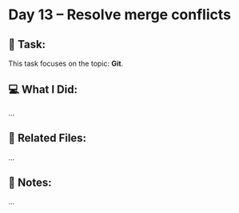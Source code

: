# Day 13 – Resolve merge conflicts

## 🔧 Task:
This task focuses on the topic: **Git**.

## 💻 What I Did:
...

## 🔗 Related Files:
...

## 📝 Notes:
...
